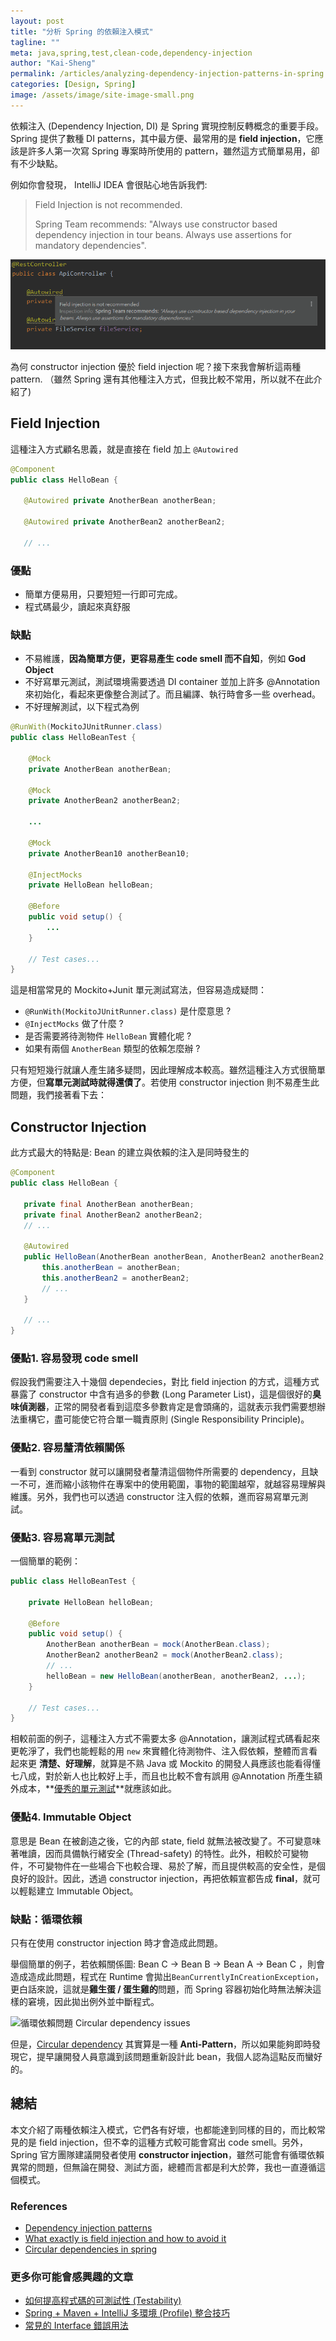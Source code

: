 ```yaml
---
layout: post
title: "分析 Spring 的依賴注入模式"
tagline: ""
meta: java,spring,test,clean-code,dependency-injection
author: "Kai-Sheng"
permalink: /articles/analyzing-dependency-injection-patterns-in-spring
categories: [Design, Spring]
image: /assets/image/site-image-small.png
---
```


依賴注入 (Dependency Injection, DI) 是 Spring 實現控制反轉概念的重要手段。Spring 提供了數種 DI patterns，其中最方便、最常用的是 **field injection**，它應該是許多人第一次寫 Spring 專案時所使用的 pattern，雖然這方式簡單易用，卻有不少缺點。
 

例如你會發現， IntelliJ IDEA 會很貼心地告訴我們:

> 
> Field Injection is not recommended.
> 
> Spring Team recommends: "Always use constructor based dependency injection in tour beans. Always use assertions for mandatory dependencies".
> 

![Field Injection is not recommended](/assets/image/spring-di.png?style=center)

為何 constructor injection 優於 field injection 呢？接下來我會解析這兩種 pattern. （雖然 Spring 還有其他種注入方式，但我比較不常用，所以就不在此介紹了)

## **Field Injection**

這種注入方式顧名思義，就是直接在 field 加上 `@Autowired`

```java
@Component
public class HelloBean {
  
   @Autowired private AnotherBean anotherBean;
  
   @Autowired private AnotherBean2 anotherBean2;
  
   // ...
```

### **優點**
- 簡單方便易用，只要短短一行即可完成。
- 程式碼最少，讀起來真舒服

### **缺點**
- 不易維護，**因為簡單方便，更容易產生 code smell 而不自知**，例如 **God Object**
- 不好寫單元測試，測試環境需要透過 DI container 並加上許多 @Annotation 來初始化，看起來更像整合測試了。而且編譯、執行時會多一些 overhead。
- 不好理解測試，以下程式為例

```java
@RunWith(MockitoJUnitRunner.class)
public class HelloBeanTest {

    @Mock
    private AnotherBean anotherBean;
    
    @Mock
    private AnotherBean2 anotherBean2;
    
    ...
    
    @Mock
    private AnotherBean10 anotherBean10;
    
    @InjectMocks
    private HelloBean helloBean;
    
    @Before
    public void setup() {
        ...
    }
    
    // Test cases...
}
```

這是相當常見的 Mockito+Junit 單元測試寫法，但容易造成疑問：

- `@RunWith(MockitoJUnitRunner.class)` 是什麼意思 ?
- `@InjectMocks` 做了什麼 ?
- 是否需要將待測物件 `HelloBean` 實體化呢 ?
- 如果有兩個 `AnotherBean` 類型的依賴怎麼辦 ?

只有短短幾行就讓人產生諸多疑問，因此理解成本較高。雖然這種注入方式很簡單方便，但**寫單元測試時就得還債了**。若使用 constructor injection 則不易產生此問題，我們接著看下去：

## **Constructor Injection**
此方式最大的特點是: Bean 的建立與依賴的注入是同時發生的

```java
@Component
public class HelloBean {
 
   private final AnotherBean anotherBean;
   private final AnotherBean2 anotherBean2;
   // ...
   
   @Autowired
   public HelloBean(AnotherBean anotherBean, AnotherBean2 anotherBean2, ...) {
       this.anotherBean = anotherBean;
       this.anotherBean2 = anotherBean2;
       // ...
   }
   
   // ...
}
```
### **優點1. 容易發現 code smell**
假設我們需要注入十幾個 dependecies，對比 field injection 的方式，這種方式暴露了 constructor 中含有過多的參數 (Long Parameter List)，這是個很好的**臭味偵測器**，正常的開發者看到這麼多參數肯定是會頭痛的，這就表示我們需要想辦法重構它，盡可能使它符合單一職責原則 (Single Responsibility Principle)。

### **優點2. 容易釐清依賴關係**
一看到 constructor 就可以讓開發者釐清這個物件所需要的 dependency，且缺一不可，進而縮小該物件在專案中的使用範圍，事物的範圍越窄，就越容易理解與維護。另外，我們也可以透過 constructor 注入假的依賴，進而容易寫單元測試。

### **優點3. 容易寫單元測試**

一個簡單的範例：

```java
public class HelloBeanTest {
    
    private HelloBean helloBean;
    
    @Before
    public void setup() {
        AnotherBean anotherBean = mock(AnotherBean.class);
        AnotherBean2 anotherBean2 = mock(AnotherBean2.class);
        // ...
        helloBean = new HelloBean(anotherBean, anotherBean2, ...);
    }
  
    // Test cases...
}
```

相較前面的例子，這種注入方式不需要太多 @Annotation，讓測試程式碼看起來更乾淨了，我們也能輕鬆的用 `new` 來實體化待測物件、注入假依賴，整體而言看起來更 **清楚、好理解**，就算是不熟 Java 或 Mockito 的開發人員應該也能看得懂七八成，對於新人也比較好上手，而且也比較不會有誤用 @Annotation 所產生額外成本，**[優秀的單元測試](/articles/good-unit-test)**就應該如此。

### **優點4. Immutable Object**
意思是 Bean 在被創造之後，它的內部 state, field 就無法被改變了。不可變意味著唯讀，因而具備執行緒安全 (Thread-safety) 的特性。此外，相較於可變物件，不可變物件在一些場合下也較合理、易於了解，而且提供較高的安全性，是個良好的設計。因此，透過 constructor injection，再把依賴宣都告成 **final**，就可以輕鬆建立 Immutable Object。


### **缺點：循環依賴**
只有在使用 constructor injection 時才會造成此問題。

舉個簡單的例子，若依賴關係圖: Bean C → Bean B → Bean A → Bean C ，則會造成造成此問題，程式在 Runtime 會拋出`BeanCurrentlyInCreationException`，更白話來說，這就是**雞生蛋 / 蛋生雞的**問題，而 Spring 容器初始化時無法解決這樣的窘境，因此拋出例外並中斷程式。

![循環依賴問題 Circular dependency issues](https://miro.medium.com/max/1044/1*vClDWHcM4nKPUz9uWksl-Q.png?style=center)

但是，[Circular dependency](https://en.wikipedia.org/wiki/Circular_dependency) 其實算是一種 **Anti-Pattern**，所以如果能夠即時發現它，提早讓開發人員意識到該問題重新設計此 bean，我個人認為這點反而蠻好的。

## **總結**
本文介紹了兩種依賴注入模式，它們各有好壞，也都能達到同樣的目的，而比較常見的是 field injection，但不幸的這種方式較可能會寫出 code smell。另外，Spring 官方團隊建議開發者使用 **constructor injection**，雖然可能會有循環依賴異常的問題，但無論在開發、測試方面，總體而言都是利大於弊，我也一直遵循這個模式。

### **References**
- [Dependency injection patterns](https://kinbiko.com/java/dependency-injection-patterns/)  
- [What exactly is field injection and how to avoid it](https://stackoverflow.com/questions/39890849/what-exactly-is-field-injection-and-how-to-avoid-it/39891473)  
- [Circular dependencies in spring](https://www.baeldung.com/circular-dependencies-in-spring)

### **更多你可能會感興趣的文章**
- [如何提高程式碼的可測試性 (Testability)](/articles/testability)
- [Spring + Maven + IntelliJ 多環境 (Profile) 整合技巧](/articles/spring-profile-with-maven-package)
- [常見的 Interface 錯誤用法](/articles/anti-pattern-of-java-interface-impl-style)